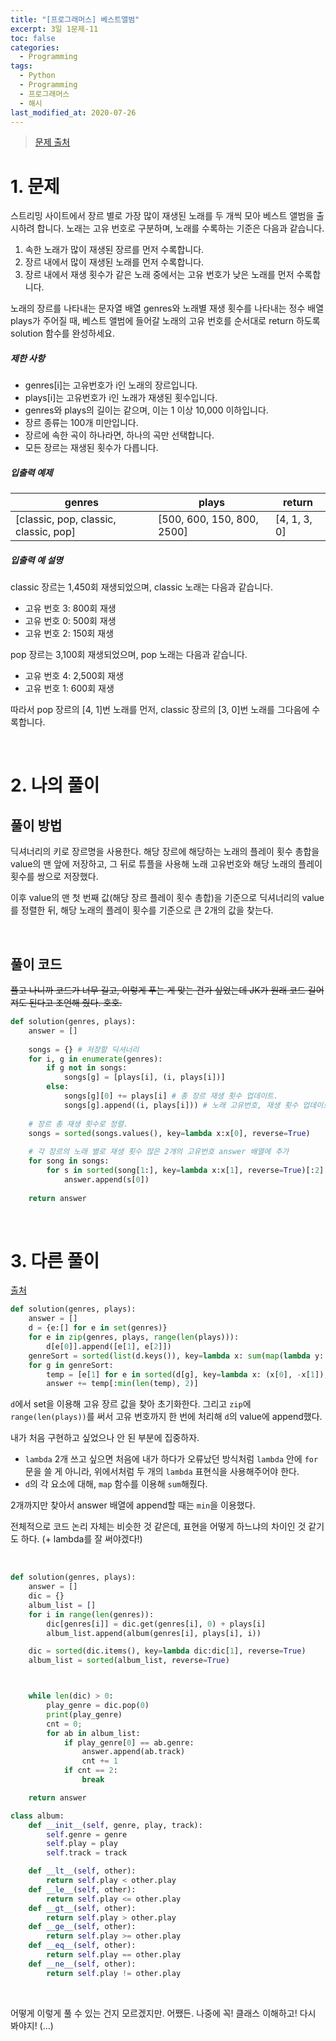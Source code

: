 ```yaml
---
title: "[프로그래머스] 베스트앨범"
excerpt: 3일 1문제-11
toc: false
categories:
  - Programming
tags:
  - Python
  - Programming
  - 프로그래머스
  - 해시
last_modified_at: 2020-07-26
---
```






> [문제 출처](https://programmers.co.kr/learn/courses/30/lessons/42579)



# 1. 문제



스트리밍 사이트에서 장르 별로 가장 많이 재생된 노래를 두 개씩 모아 베스트 앨범을 출시하려 합니다. 노래는 고유 번호로 구분하며, 노래를 수록하는 기준은 다음과 같습니다.

1. 속한 노래가 많이 재생된 장르를 먼저 수록합니다.
2. 장르 내에서 많이 재생된 노래를 먼저 수록합니다.
3. 장르 내에서 재생 횟수가 같은 노래 중에서는 고유 번호가 낮은 노래를 먼저 수록합니다.

노래의 장르를 나타내는 문자열 배열 genres와 노래별 재생 횟수를 나타내는 정수 배열 plays가 주어질 때, 베스트 앨범에 들어갈 노래의 고유 번호를 순서대로 return 하도록 solution 함수를 완성하세요.



##### 제한 사항

- genres[i]는 고유번호가 i인 노래의 장르입니다.
- plays[i]는 고유번호가 i인 노래가 재생된 횟수입니다.
- genres와 plays의 길이는 같으며, 이는 1 이상 10,000 이하입니다.
- 장르 종류는 100개 미만입니다.
- 장르에 속한 곡이 하나라면, 하나의 곡만 선택합니다.
- 모든 장르는 재생된 횟수가 다릅니다.



##### 입출력 예제

| genres                                | plays                      | return       |
| ------------------------------------- | -------------------------- | ------------ |
| [classic, pop, classic, classic, pop] | [500, 600, 150, 800, 2500] | [4, 1, 3, 0] |



##### 입출력 예 설명

classic 장르는 1,450회 재생되었으며, classic 노래는 다음과 같습니다.

- 고유 번호 3: 800회 재생
- 고유 번호 0: 500회 재생
- 고유 번호 2: 150회 재생

pop 장르는 3,100회 재생되었으며, pop 노래는 다음과 같습니다.

- 고유 번호 4: 2,500회 재생
- 고유 번호 1: 600회 재생

따라서 pop 장르의 [4, 1]번 노래를 먼저, classic 장르의 [3, 0]번 노래를 그다음에 수록합니다.

<br>

# 2. 나의 풀이 



## 풀이 방법



 딕셔너리의 키로 장르명을 사용한다. 해당 장르에 해당하는 노래의 플레이 횟수 총합을 value의 맨 앞에 저장하고, 그 뒤로 튜플을 사용해 노래 고유번호와 해당 노래의 플레이 횟수를 쌍으로 저장했다.

 이후 value의 맨 첫 번째 값(해당 장르 플레이 횟수 총합)을 기준으로 딕셔너리의 value를 정렬한 뒤, 해당 노래의 플레이 횟수를 기준으로 큰 2개의 값을 찾는다.

<br>



## 풀이 코드

 ~~풀고 나니까 코드가 너무 길고, 이렇게 푸는 게 맞는 건가 싶었는데 JK가 원래 코드 길어져도 된다고 조언해 줬다. 호호.~~

```python
def solution(genres, plays):
    answer = []
    
    songs = {} # 저장할 딕셔너리
    for i, g in enumerate(genres):
        if g not in songs:
            songs[g] = [plays[i], (i, plays[i])]
        else:
            songs[g][0] += plays[i] # 총 장르 재생 횟수 업데이트.
            songs[g].append((i, plays[i])) # 노래 고유번호, 재생 횟수 업데이트.
            
    # 장르 총 재생 횟수로 정렬.
    songs = sorted(songs.values(), key=lambda x:x[0], reverse=True) 
    
    # 각 장르의 노래 별로 재생 횟수 많은 2개의 고유번호 answer 배열에 추가
    for song in songs:
        for s in sorted(song[1:], key=lambda x:x[1], reverse=True)[:2]:
        	answer.append(s[0])
    
    return answer
```



<br>

# 3. 다른 풀이



[출처](https://programmers.co.kr/learn/courses/30/lessons/42579/solution_groups?language=python3)



```python
def solution(genres, plays):
    answer = []
    d = {e:[] for e in set(genres)} 
    for e in zip(genres, plays, range(len(plays))):
        d[e[0]].append([e[1], e[2]])
    genreSort = sorted(list(d.keys()), key=lambda x: sum(map(lambda y: y[0], d[x])), reverse=True)
    for g in genreSort:
        temp = [e[1] for e in sorted(d[g], key=lambda x: (x[0], -x[1]), reverse=True)]
        answer += temp[:min(len(temp), 2)]
```

 `d`에서 set을 이용해 고유 장르 값을 찾아 초기화한다. 그리고 `zip`에 `range(len(plays))`를 써서 고유 번호까지 한 번에 처리해 `d`의 value에 append했다.

 내가 처음 구현하고 싶었으나 안 된 부분에 집중하자.

*  `lambda` 2개 쓰고 싶으면 처음에 내가 하다가 오류났던 방식처럼 `lambda` 안에 `for`문을 쓸 게 아니라, 위에서처럼 두 개의 `lambda` 표현식을 사용해주어야 한다.
* `d`의 각 요소에 대해, `map` 함수를 이용해 `sum`해줬다. 

 2개까지만 찾아서 answer 배열에 append할 때는 `min`을 이용했다.

 전체적으로 코드 논리 자체는 비슷한 것 같은데, 표현을 어떻게 하느냐의 차이인 것 같기도 하다. (+ lambda를 잘 써야겠다!)

<br>

```python
def solution(genres, plays):
    answer = []
    dic = {}
    album_list = []
    for i in range(len(genres)):
        dic[genres[i]] = dic.get(genres[i], 0) + plays[i]
        album_list.append(album(genres[i], plays[i], i))

    dic = sorted(dic.items(), key=lambda dic:dic[1], reverse=True)
    album_list = sorted(album_list, reverse=True)



    while len(dic) > 0:
        play_genre = dic.pop(0)
        print(play_genre)
        cnt = 0;
        for ab in album_list:
            if play_genre[0] == ab.genre:
                answer.append(ab.track)
                cnt += 1
            if cnt == 2:
                break

    return answer

class album:
    def __init__(self, genre, play, track):
        self.genre = genre
        self.play = play
        self.track = track

    def __lt__(self, other):
        return self.play < other.play
    def __le__(self, other):
        return self.play <= other.play
    def __gt__(self, other):
        return self.play > other.play
    def __ge__(self, other):
        return self.play >= other.play
    def __eq__(self, other):
        return self.play == other.play
    def __ne__(self, other):
        return self.play != other.play
```

<br>

 어떻게 이렇게 풀 수 있는 건지 모르겠지만. 어쨌든. 나중에 꼭! 클래스 이해하고! 다시 봐야지! (…)